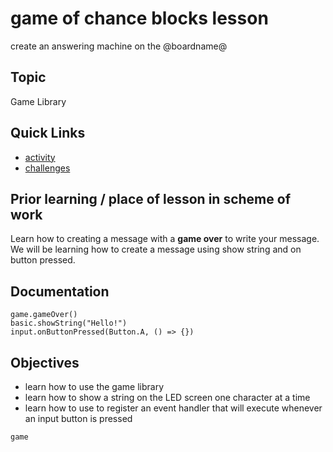 # game of chance blocks lesson

create an answering machine on the @boardname@

## Topic

Game Library

## Quick Links

* [activity](/lessons/game-of-chance/activity)
* [challenges](/lessons/game-of-chance/challenges)

## Prior learning / place of lesson in scheme of work

Learn how to creating a message with a **game over** to write your message. We will be learning how to create a message using show string and on button pressed.

## Documentation

```cards
game.gameOver()
basic.showString("Hello!")
input.onButtonPressed(Button.A, () => {})
```

## Objectives

* learn how to use the game library
* learn how to show a string on the LED screen one character at a time
* learn how to use to register an event handler that will execute whenever an input button is pressed

```package
game
```
